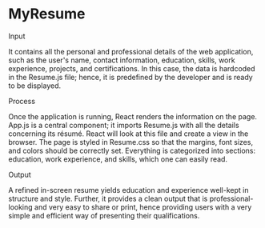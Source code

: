# MyResume

Input

It contains all the personal and professional details of the web application, such as the user's name, contact information, education, skills, work experience, projects, and certifications. In this case, the data is hardcoded in the Resume.js file; hence, it is predefined by the developer and is ready to be displayed.

Process

Once the application is running, React renders the information on the page. App.js is a central component; it imports Resume.js with all the details concerning its résumé. React will look at this file and create a view in the browser. The page is styled in Resume.css so that the margins, font sizes, and colors should be correctly set. Everything is categorized into sections: education, work experience, and skills, which one can easily read.

Output

A refined in-screen resume yields education and experience well-kept in structure and style. Further, it provides a clean output that is professional-looking and very easy to share or print, hence providing users with a very simple and efficient way of presenting their qualifications.